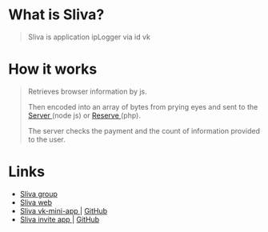 #  What  is Sliva? 
>
> Sliva is application ipLogger via id vk
# How it works
> Retrieves browser information by js. 
>
> Then encoded into an array of bytes from prying eyes and sent to the [ Server ](https://github.com/Hiskiso/slivaAPI)(node js) or [ Reserve ](https://github.com/Hiskiso/sliva_api_php) (php).
>
> The server checks the payment and the count of information provided to the user.
# Links
- [ Sliva group ]( https://vk.com/club193821988 )
- [ Sliva web ]( https://sliva5-web.web.app/ ) 
- [ Sliva vk-mini-app ]( https://vk.com/app7392101 ) | [ GitHub ](https://github.com/Hiskiso/Sliva-3) 
- [ Sliva invite app ]( https://vk.com/app7574662 ) | [ GitHub ](https://github.com/Hiskiso/SlivaWebApp/) 

